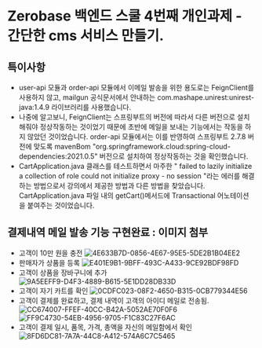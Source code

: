 # Zerobase 백엔드 스쿨 4번째 개인과제 - 간단한 cms 서비스 만들기.

## 특이사항
- user-api 모듈과 order-api 모듈에서 이메일 발송을 위한 용도로는 FeignClient를 사용하지 않고, mailgun 공식문서에서 안내하는 com.mashape.unirest:unirest-java:1.4.9 라이브러리를 사용했습니다.
- 나중에 알고보니, FeignClient는 스프링부트의 버전에 따라서 다른 버전으로 설치해줘야 정상작동하는 것이었기 때문에 초반에 메일을 보내는 기능에서는 작동을 하지 않았던 것이었습니다. order-api 모듈에서는 이를 반영하여 스프링부트 2.7.8 버전에 맞도록 mavenBom "org.springframework.cloud:spring-cloud-dependencies:2021.0.5" 버전으로 설치하여 정상작동하는 것을 확인했습니다.
- CartApplication.java 클래스를 테스트하면서 마주한 " failed to lazily initialize a collection of role could not initialize proxy - no session "라는 에러를 해결하는 방법으로서 강의에서 제공한 방법과 다른 방법을 찾았습니다. CartApplication.java 파일 내의 getCart()메서드에 Transactional 어노테이션을 붙여주는 것이었습니다.

## 결제내역 메일 발송 기능 구현완료 : 이미지 첨부
- 고객이 10만 원을 충전
![4E633B7D-0856-4E67-95E5-5DE2B1B04EE2](https://user-images.githubusercontent.com/99060708/216908843-187243e7-ed80-4925-bc02-f09ce062f327.jpeg)
- 판매자가 상품을 등록
![E401E9B1-9BFF-493C-A433-9CE92BDF98FD](https://user-images.githubusercontent.com/99060708/216909319-a22c31df-8779-4fa9-9e83-e70aeff137df.jpeg)
- 고객이 상품을 장바구니에 추가
![9A5EEFF9-D4F3-4889-B615-5E1DD28DB33D](https://user-images.githubusercontent.com/99060708/216909577-c9172396-d4d1-4dc5-b2d0-0401d37c34d3.jpeg)
- 고객이 자기 카트를 확인
![0CDFC023-08F2-4650-B315-0CB779344E56](https://user-images.githubusercontent.com/99060708/216909808-cf07f2af-cba0-4e68-a795-573c7d0d4a1b.jpeg)
- 고객이 결제를 완료하고, 결제 내역이 고객의 아이디 메일로 전송됨.
![CC674007-FFEF-40CC-B42A-5052AE70F0F6](https://user-images.githubusercontent.com/99060708/216910112-6dbe54d0-c005-48e5-bbe6-ba86049a08da.jpeg)
![FF9C4730-54EB-4956-9705-F1C83C27F6AC](https://user-images.githubusercontent.com/99060708/216910176-6d4f04da-6348-4ce2-a395-879ab50cfb07.jpeg)
- 고객이 결제 일시, 품목, 가격, 총액을 자신의 메일함에서 확인
![8FD6DC81-7A7A-44C8-A412-574A6C7C5465](https://user-images.githubusercontent.com/99060708/216910402-f5408b89-b6be-4913-b0b0-fce41051c6d5.jpeg)